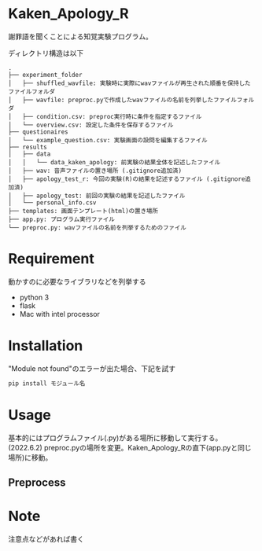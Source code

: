 # Kaken_Apology_R
 
謝罪語を聞くことによる知覚実験プログラム。

ディレクトリ構造は以下
```
.
├── experiment_folder
│   ├── shuffled_wavfile: 実験時に実際にwavファイルが再生された順番を保持したファイルフォルダ
│   ├── wavfile: preproc.pyで作成したwavファイルの名前を列挙したファイルフォルダ
│   ├── condition.csv: preproc実行時に条件を指定するファイル
│   └── overview.csv: 設定した条件を保存するファイル
├── questionaires
│   └── example_question.csv: 実験画面の設問を編集するファイル
├── results
│   ├── data
│   │   └── data_kaken_apology: 前実験の結果全体を記述したファイル
│   ├── wav: 音声ファイルの置き場所 (.gitignore追加済)
│   ├── apology_test_r: 今回の実験(R)の結果を記述するファイル (.gitignore追加済)
│   ├── apology_test: 前回の実験の結果を記述したファイル
│   └── personal_info.csv
├── templates: 画面テンプレート(html)の置き場所
├── app.py: プログラム実行ファイル
└── preproc.py: wavファイルの名前を列挙するためのファイル
```

# Requirement
 
動かすのに必要なライブラリなどを列挙する
 
* python 3
* flask
* Mac with intel processor
 
# Installation
 
"Module not found"のエラーが出た場合、下記を試す
 
```bash
pip install モジュール名
```

# Usage

基本的にはプログラムファイル(.py)がある場所に移動して実行する。
(2022.6.2) preproc.pyの場所を変更。Kaken_Apology_Rの直下(app.pyと同じ場所)に移動。

## Preprocess



# Note
 
注意点などがあれば書く
 
